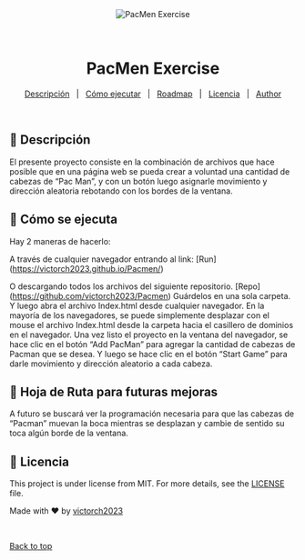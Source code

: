 <div align="center" id="top"> 
  <img src="./.github/app.gif" alt="PacMen Exercise" />

  &#xa0;

  <!-- <a href="https://pacmenexercise.netlify.app">Demo</a> -->
</div>

<h1 align="center">PacMen Exercise</h1>


<p align="center">
  <a href="#dart-about">Descripción</a> &#xa0; | &#xa0; 
  <a href="#sparkles-features">Cómo ejecutar</a> &#xa0; | &#xa0;
  <a href="#white_check_mark-requirements">Roadmap</a> &#xa0; | &#xa0;
  <a href="#memo-license">Licencia</a> &#xa0; | &#xa0;
  <a href="https://github.com/victorch2023" target="_blank">Author</a>
</p>

<br>


## :dart: Descripción ##

El presente proyecto consiste en la combinación de archivos que hace posible que en una página web se pueda crear a voluntad una cantidad de cabezas de “Pac Man”, y con un botón luego asignarle movimiento y dirección aleatoria rebotando con los bordes de la ventana.



## :rocket: Cómo se ejecuta ##

Hay 2 maneras de hacerlo:

A través de cualquier navegador entrando al link:
[Run] (https://victorch2023.github.io/Pacmen/)

O descargando todos los archivos del siguiente repositorio.
[Repo] (https://github.com/victorch2023/Pacmen)
Guárdelos en una sola carpeta. Y luego abra el archivo Index.html desde cualquier navegador. En la mayoría de los navegadores, se puede simplemente desplazar con el mouse el archivo Index.html desde la carpeta hacia el casillero de dominios en el navegador. Una vez listo el proyecto en la ventana del navegador, se hace clic en el botón “Add PacMan” para agregar la cantidad de cabezas de Pacman que se desea. Y luego se hace clic en el botón “Start Game” para darle movimiento y dirección aleatorio a cada cabeza.



## :checkered_flag: Hoja de Ruta para futuras mejoras ##

A futuro se buscará ver la programación necesaria para que las cabezas de “Pacman” muevan la boca mientras se desplazan y cambie de sentido su toca algún borde de la ventana.



## :memo: Licencia ##

This project is under license from MIT. For more details, see the [LICENSE](./LICENSE) file.


Made with :heart: by <a href="https://github.com/victorch2023" target="_blank">victorch2023</a>

&#xa0;

<a href="#top">Back to top</a>
